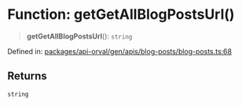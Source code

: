 # Function: getGetAllBlogPostsUrl()

> **getGetAllBlogPostsUrl**(): `string`

Defined in: [packages/api-orval/gen/apis/blog-posts/blog-posts.ts:68](https://github.com/the-inconvenience-store/mono-example/blob/a3e1f4667d455f254c4a536af743fc2dff215781/packages/api-orval/gen/apis/blog-posts/blog-posts.ts#L68)

## Returns

`string`
